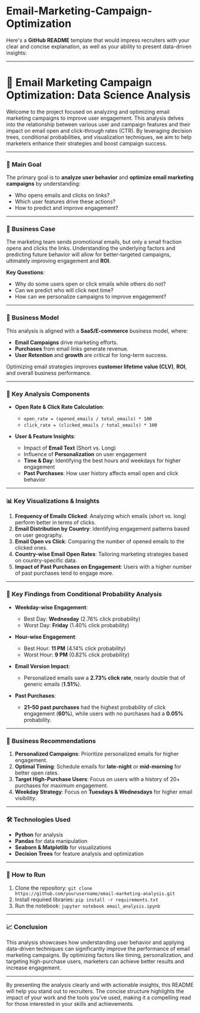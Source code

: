 # Email-Marketing-Campaign-Optimization
Here's a **GitHub README** template that would impress recruiters with your clear and concise explanation, as well as your ability to present data-driven insights:

---

# 📧 **Email Marketing Campaign Optimization: Data Science Analysis**

Welcome to the project focused on analyzing and optimizing email marketing campaigns to improve user engagement. This analysis delves into the relationship between various user and campaign features and their impact on email open and click-through rates (CTR). By leveraging decision trees, conditional probabilities, and visualization techniques, we aim to help marketers enhance their strategies and boost campaign success.

---

### 🎯 **Main Goal**

The primary goal is to **analyze user behavior** and **optimize email marketing campaigns** by understanding:
- Who opens emails and clicks on links?
- Which user features drive these actions?
- How to predict and improve engagement?

---

### 🧠 **Business Case**

The marketing team sends promotional emails, but only a small fraction opens and clicks the links. Understanding the underlying factors and predicting future behavior will allow for better-targeted campaigns, ultimately improving engagement and **ROI**.

**Key Questions**:
- Why do some users open or click emails while others do not?
- Can we predict who will click next time?
- How can we personalize campaigns to improve engagement?

---

### 🏢 **Business Model**

This analysis is aligned with a **SaaS/E-commerce** business model, where:
- **Email Campaigns** drive marketing efforts.
- **Purchases** from email links generate revenue.
- **User Retention** and **growth** are critical for long-term success.

Optimizing email strategies improves **customer lifetime value (CLV)**, **ROI**, and overall business performance.

---

### 🔹 **Key Analysis Components**

- **Open Rate & Click Rate Calculation**:
  - `open_rate = (opened_emails / total_emails) * 100`
  - `click_rate = (clicked_emails / total_emails) * 100`

- **User & Feature Insights**:
  - Impact of **Email Text** (Short vs. Long)
  - Influence of **Personalization** on user engagement
  - **Time & Day**: Identifying the best hours and weekdays for higher engagement
  - **Past Purchases**: How user history affects email open and click behavior

---

### 📊 **Key Visualizations & Insights**

1. **Frequency of Emails Clicked**: Analyzing which emails (short vs. long) perform better in terms of clicks.
2. **Email Distribution by Country**: Identifying engagement patterns based on user geography.
3. **Email Open vs Click**: Comparing the number of opened emails to the clicked ones.
4. **Country-wise Email Open Rates**: Tailoring marketing strategies based on country-specific data.
5. **Impact of Past Purchases on Engagement**: Users with a higher number of past purchases tend to engage more.

---

### 📅 **Key Findings from Conditional Probability Analysis**

- **Weekday-wise Engagement**:
  - Best Day: **Wednesday** (2.76% click probability)
  - Worst Day: **Friday** (1.40% click probability)

- **Hour-wise Engagement**:
  - Best Hour: **11 PM** (4.14% click probability)
  - Worst Hour: **9 PM** (0.82% click probability)

- **Email Version Impact**:
  - Personalized emails saw a **2.73% click rate**, nearly double that of generic emails (**1.51%**).

- **Past Purchases**:
  - **21–50 past purchases** had the highest probability of click engagement (**60%**), while users with no purchases had a **0.05%** probability.

---

### 📍 **Business Recommendations**

1. **Personalized Campaigns**: Prioritize personalized emails for higher engagement.
2. **Optimal Timing**: Schedule emails for **late-night** or **mid-morning** for better open rates.
3. **Target High-Purchase Users**: Focus on users with a history of 20+ purchases for maximum engagement.
4. **Weekday Strategy**: Focus on **Tuesdays & Wednesdays** for higher email visibility.

---

### 🛠️ **Technologies Used**

- **Python** for analysis
- **Pandas** for data manipulation
- **Seaborn & Matplotlib** for visualizations
- **Decision Trees** for feature analysis and optimization

---

### 🔄 **How to Run**

1. Clone the repository: `git clone https://github.com/yourusername/email-marketing-analysis.git`
2. Install required libraries: `pip install -r requirements.txt`
3. Run the notebook: `jupyter notebook email_analysis.ipynb`

---

### 📈 **Conclusion**

This analysis showcases how understanding user behavior and applying data-driven techniques can significantly improve the performance of email marketing campaigns. By optimizing factors like timing, personalization, and targeting high-purchase users, marketers can achieve better results and increase engagement.

---

By presenting the analysis clearly and with actionable insights, this README will help you stand out to recruiters. The concise structure highlights the impact of your work and the tools you’ve used, making it a compelling read for those interested in your skills and achievements.
